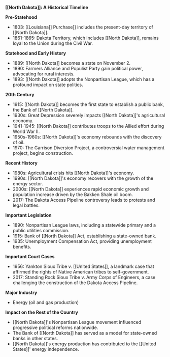 **[[North Dakota]]: A Historical Timeline**

**Pre-Statehood**

* 1803: [[Louisiana]] Purchase]] includes the present-day territory of [[North Dakota]].
* 1861-1865: Dakota Territory, which includes [[North Dakota]], remains loyal to the Union during the Civil War.

**Statehood and Early History**

* 1889: [[North Dakota]] becomes a state on November 2.
* 1890: Farmers Alliance and Populist Party gain political power, advocating for rural interests.
* 1893: [[North Dakota]] adopts the Nonpartisan League, which has a profound impact on state politics.

**20th Century**

* 1915: [[North Dakota]] becomes the first state to establish a public bank, the Bank of [[North Dakota]].
* 1930s: Great Depression severely impacts [[North Dakota]]'s agricultural economy.
* 1941-1945: [[North Dakota]] contributes troops to the Allied effort during World War II.
* 1950s-1960s: [[North Dakota]]'s economy rebounds with the discovery of oil.
* 1970: The Garrison Diversion Project, a controversial water management project, begins construction.

**Recent History**

* 1980s: Agricultural crisis hits [[North Dakota]]'s economy.
* 1990s: [[North Dakota]]'s economy recovers with the growth of the energy sector.
* 2000s: [[North Dakota]] experiences rapid economic growth and population increase driven by the Bakken Shale oil boom.
* 2017: The Dakota Access Pipeline controversy leads to protests and legal battles.

**Important Legislation**

* 1890: Nonpartisan League laws, including a statewide primary and a public utilities commission.
* 1915: Bank of [[North Dakota]] Act, establishing a state-owned bank.
* 1935: Unemployment Compensation Act, providing unemployment benefits.

**Important Court Cases**

* 1956: Yankton Sioux Tribe v. [[United States]], a landmark case that affirmed the rights of Native American tribes to self-government.
* 2017: Standing Rock Sioux Tribe v. Army Corps of Engineers, a case challenging the construction of the Dakota Access Pipeline.

**Major Industry**

* Energy (oil and gas production)

**Impact on the Rest of the Country**

* [[North Dakota]]'s Nonpartisan League movement influenced progressive political reforms nationwide.
* The Bank of [[North Dakota]] has served as a model for state-owned banks in other states.
* [[North Dakota]]'s energy production has contributed to the [[United States]]' energy independence.